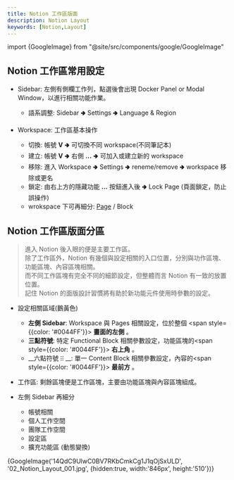 ```yaml
---
title: Notion 工作區版面
description: Notion Layout
keywords: [Notion,Layout]
---
```

import {GoogleImage} from "@site/src/components/google/GoogleImage"


## Notion 工作區常用設定
* Sidebar: 左側有側欄工作列，點選後會出現 Docker Panel or Modal Window，以進行相關功能作業。
    * 語系調整: Sidebar 🢂 Settings 🢂 Language & Region  
     
* Workspace: 工作區基本操作  
    * 切換: 帳號 __V__  🢂 可切換不同 workspace(不同筆記本)  
    * 建立: 帳號 __V__ 🢂 右側 __...__ 🢂 可加入或建立新的 workspace  
    * 移除: 進入 Workspace 🢂 Settings 🢂 reneme/remove 🢂 workspace 移除或更名  
    * 鎖定: 由右上方的隱藏功能 __...__ 按鈕進入後 🢂 Lock Page (頁面鎖定，防止誤操作)  
    * wrokspace 下可再細分: [Page](./Notion_Page) / Block 


## Notion 工作區版面分區
> 進入 Notion 後入眼的便是主要工作區。 <br/>
> 除了工作區外，Notion 有幾個與設定相關的入口位置，分別與功作區塊、功能區塊、內容區塊相關。 <br/>
> 而不同工作區塊有完全不同的細節設定，但整體而言 Notion 有一致的放置位置。  <br/>
> 記住 Notion 的面版設計習慣將有助於新功能元件使用時參數的設定。  

* 設定相關區域(鵝黃色)
    * __左側 Sidebar__: Workspace 與 Pages 相關設定，位於整個 <span style={{color: '#0044FF'}}> **畫面的左側** </span> 。
    * __三點符號__: 特定 Functional  Block 相關參數設定，功能區塊的<span style={{color: '#0044FF'}}> **右上角** </span>。
    * __六點符號 ⁝⁝ __: 單一 Content Block 相關參數設定，內容的<span style={{color: '#0044FF'}}> **最前方** </span>。

    
* 工作區: 剩餘區塊便是工作區塊，主要由功能區塊與內容區塊組成。

* 左側 Sidebar 再細分
    * 帳號相關
    * 個人工作空間
    * 團隊工作空間
    * 設定區
    * 擴充功能區 (動態變換)


<span>
 {GoogleImage('14QdC9UlwC0BV7RKbCmkCg1J1qOjSxULD', '02_Notion_Layout_001.jpg', {hidden:true, width:'846px', height:'510'})}
</span>
